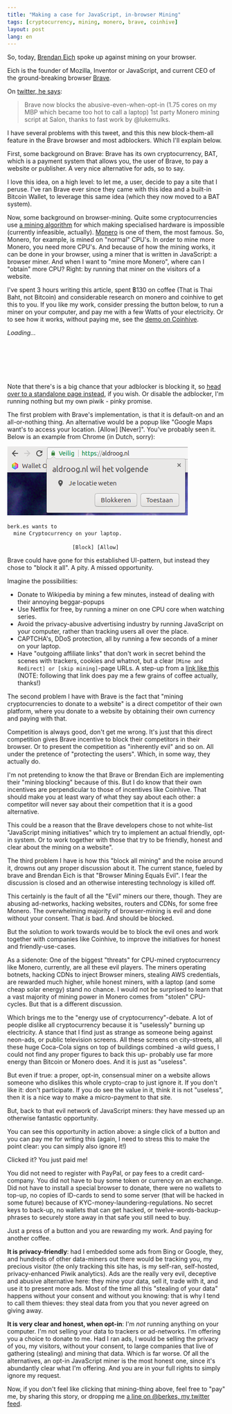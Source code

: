 ```yaml
---
title: "Making a case for JavaScript, in-browser Mining"
tags: [cryptocurrency, mining, monero, brave, coinhive]
layout: post
lang: en
---
```


So, today, [Brendan Eich](https://en.wikipedia.org/wiki/Brendan_Eich)
spoke up against mining on your browser.

Eich is the founder of Mozilla, Inventor or JavaScript, and current CEO of the ground-breaking browser [Brave](https://brave.com/).

On [twitter, he says](https://twitter.com/BrendanEich/status/963845740077314048):

> Brave now blocks the abusive-even-when-opt-in (1.75 cores on my MBP
> which became too hot to call a laptop) 1st party Monero mining script
> at Salon, thanks to fast work by @lukemulks.

I have several problems with this tweet, and this this new
block-them-all feature in the Brave browser and most adblockers.
Which I'll explain below.

First, some background on Brave: Brave has its own cryptocurrency, BAT,
which is a payment system that allows you, the user of Brave, to pay a
website or publisher. A very nice alternative for ads, so to say.

I love this idea, on a high level: to let me, a user, decide
to pay a site that I peruse. I've ran Brave ever since they came with
this idea and a built-in Bitcoin Wallet, to leverage this same idea 
(which they now moved to a BAT system).

Now, some background on browser-mining. Quite some cryptocurrencies use
[a mining algorithm](https://en.bitcoin.it/wiki/CryptoNight) for which making specialised hardware is impossible
(currently infeasible, actually). [Monero](https://getmonero.org/) is one of them, the most
famous. So, Monero, for example, is mined on "normal" CPU's. In order to
mine more Monero, you need more CPU's. And because of how the mining
works, it can be done in your browser, using a miner that is written in
JavaScript: a browser miner.
And when I want to "mine more Monero", where can I "obtain" more CPU? Right: by running that miner on the
visitors of a website.

I've spent 3 hours writing this article, spent ฿130 on
coffee (That is Thai Baht, not Bitcoin) and considerable research on
monero and coinhive to get this to you. If you like my work, consider
pressing the button below, to run a miner on your computer, and pay me
with a few Watts of your electricity. Or to see how it works, without
paying me, see the [demo on Coinhive](https://coinhive.com).

<script src="https://authedmine.com/lib/simple-ui.min.js" async></script>
<div class="coinhive-miner" 
	style="width: 638; height: 110px"
	data-key="VIdRYiFeVMnRF81dydg1ey4MTdHKE4xq"
	data-autostart="false"
	data-whitelabel="false"
	data-background="#000000"
	data-text="#eeeeee"
	data-action="#00ff00"
	data-graph="#555555"
	data-threads="2"
	data-throttle="0.5">
	<em>Loading...</em>
</div>

Note that there's is a big chance that your adblocker is blocking it, so
[head over to a standalone page
instead](https://authedmine.com/media/miner.html?key=VIdRYiFeVMnRF81dydg1ey4MTdHKE4xq),
if you wish. Or disable the adblocker, I'm running nothing but my own
piwik - pinky promise.

The first problem with Brave's implementation, is that it is default-on
and an all-or-nothing thing. An alternative would be a popup like
"Google Maps want's to access your location. [Allow] [Never]". You've
probably seen it. Below is an example from Chrome (in Dutch, sorry):

![Confirmation dialog example](/images/inline/confirmation.png)

```
berk.es wants to
  mine Cryptocurrency on your laptop.

                     [Block] [Allow]
```

Brave could have gone for this established UI-pattern, but instead they
chose to "block it all". A pity. A missed opportunity.

Imagine the possibilities:

* Donate to Wikipedia by mining a few minutes, instead of dealing with their annoying beggar-popups
* Use Netflix for free, by running a miner on one CPU core when watching
    series.
* Avoid the privacy-abusive advertising industry by running JavaScript
    on your computer, rather than tracking users all over the place.
* CAPTCHA's, DDoS protection, all by running a few seconds of a miner on
    your laptop.
* Have "outgoing affiliate links" that don't work in secret behind the
    scenes with trackers, cookies and whatnot, but a clear `[Mine and
    Redirect] or [skip mining]`-page URLs. A step-up from a [link like
    this](https://cnhv.co/1ma5t) (NOTE: following that link does pay me a few
    grains of coffee actually, thanks!)

The second problem I have with Brave is the fact that "mining
cryptocurrencies to donate to a website" is a direct competitor of their
own platform, where you donate to a website by obtaining their own
currency and paying with that.

Competition is always good, don't get me wrong.  It's just that this
direct competition gives Brave incentive to block their competitors in
their browser. Or to present the competition as "inherently evil" and so
on. All under the pretence of "protecting the users". Which, in some
way, they actually do.

I'm not pretending to know the  that Brave or Brendan Eich are
implementing their "mining blocking" because of this. But I do know that
their own incentives are perpendicular to those of incentives like
Coinhive. That should make you at least wary of what they say about
each other: a competitor will never say about their competition that it is
a good alternative.

This could be a reason that the Brave developers chose to not
white-list "JavaScript mining initiatives" which try to implement an
actual friendly, opt-in system. Or to work together with those that try
to be friendly, honest and clear about the mining on a website".

The third problem I have is how this "block all mining" and the noise
around it, drowns out any proper discussion about it. The
current stance, fueled by brave and Brendan Eich is that "Browser Mining
Equals Evil". I fear the discussion is closed and an otherwise
interesting technology is killed off.

This certainly is the fault of all the "Evil" miners our there, though.
They are abusing ad-networks, hacking websites, routers and CDNs,
for some free Monero. The overwhelming majority of browser-mining is evil and done
without your consent. That *is* bad. And should be blocked.

But the solution to work towards would be to block the evil ones and work
together with companies like Coinhive, to improve the initiatives for
honest and friendly-use-cases.

As a sidenote: One of the biggest "threats" for CPU-mined cryptocurrency
like Monero, currently, are all these evil players. The miners
operating botnets, hacking CDNs to inject Browser miners, stealing AWS
credentials, are rewarded much higher, while honest miners, with a
laptop (and some cheap solar energy) stand no chance. I would not be
surprised to learn that a vast majority of mining power in Monero comes from
"stolen" CPU-cycles. But that is a different discussion.

Which brings me to the "energy use of cryptocurrency"-debate. A lot of
people dislike all cryptocurrency because it is "uselessly" burning up
electricity. A stance that I find just as strange as someone being
against neon-ads, or public television screens. All these screens on
city-streets, all these huge Coca-Cola signs on top of buildings
combined -a wild guess, I could not find any proper figures to back this
up- probably use far more energy than Bitcoin or Monero does. And it is
just as "useless".

But even if true: a proper, opt-in, consensual miner on a website allows
someone who dislikes this whole crypto-crap to just ignore it. If you
don't like it: don't participate. If you do see the value in it, think
it is not "useless", then it is a nice way to make a micro-payment to
that site.

But, back to that evil network of JavaScript miners: they have
messed up an otherwise fantastic opportunity.

You can see this opportunity in action above: a single click of a button and
you can pay me for writing this (again, I need to stress this to make
the point clear: you can simply also ignore it!)

Clicked it? You just paid me!

You did not need to register with PayPal, or pay fees to a
credit card-company. You did not have to buy some token or currency on an
exchange. Did not have to install a special browser to donate, there
were no wallets to top-up, no copies of ID-cards to send to some server
(that will be hacked in some future) because of KYC-money-laundering-regulations. No
secret keys to back-up, no wallets that can get hacked, or
twelve-words-backup-phrases to securely store away in that safe you
still need to buy.

Just a press of a button and you are rewarding my work. And
paying for another coffee.

**It is privacy-friendly**: had I embedded some ads from Bing or Google,
they, and hundreds of other data-miners out there would be tracking you,
my precious visitor (the only tracking this site has, is my self-ran,
self-hosted, privacy-enhanced Piwik analytics). Ads are the really very
evil, deceptive and abusive alternative here: they mine your data, sell
it, trade with it, and use it to present more ads. Most of the time all
this "stealing of your data" happens without your consent and without
you knowing: that is why I tend to call them thieves: they steal data
from you that you never agreed on giving away.

**It is very clear and honest, when opt-in**: I'm *not* running anything
on your computer. I'm not selling your data to trackers or ad-networks.
I'm offering you a choice to donate to me. Had I ran ads, I would be
selling the privacy of you, my visitors, without your consent, to large
companies that live of gathering (stealing) and mining that data. Which
is far worse. Of all the alternatives, an opt-in JavaScript miner is the
most honest one, since it's abundantly clear what I'm offering. And you
are in your full rights to simply ignore my request.

Now, if you don't feel like clicking that mining-thing above, feel free
to "pay" me, by sharing this story, or dropping me [a line on @berkes,
my twitter feed](https://twitter.com/berkes/).
